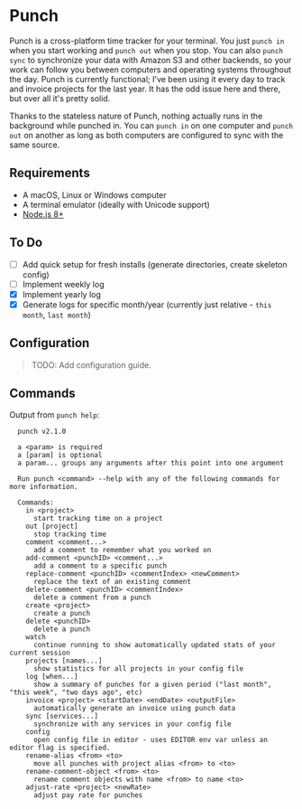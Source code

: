 # Punch

Punch is a cross-platform time tracker for your terminal. You just `punch in` when you start working and `punch out` when you stop. You can also `punch sync` to synchronize your data with Amazon S3 and other backends, so your work can follow you between computers and operating systems throughout the day. Punch is currently functional; I've been using it every day to track and invoice projects for the last year. It has the odd issue here and there, but over all it's pretty solid.

Thanks to the stateless nature of Punch, nothing actually runs in the background while punched in. You can `punch in` on one computer and `punch out` on another as long as both computers are configured to sync with the same source.

## Requirements

- A macOS, Linux or Windows computer
- A terminal emulator (ideally with Unicode support)
- [Node.js 8+](https://nodejs.org/en/)

## To Do

- [ ] Add quick setup for fresh installs (generate directories, create skeleton config)
- [ ] Implement weekly log
- [X] Implement yearly log
- [X] Generate logs for specific month/year (currently just relative - `this month`, `last month`)

## Configuration

> TODO: Add configuration guide.

## Commands

Output from `punch help`:

```
  punch v2.1.0

  a <param> is required
  a [param] is optional
  a param... groups any arguments after this point into one argument

  Run punch <command> --help with any of the following commands for more information.

  Commands:
    in <project>
      start tracking time on a project
    out [project]
      stop tracking time
    comment <comment...>
      add a comment to remember what you worked on
    add-comment <punchID> <comment...>
      add a comment to a specific punch
    replace-comment <punchID> <commentIndex> <newComment>
      replace the text of an existing comment
    delete-comment <punchID> <commentIndex>
      delete a comment from a punch
    create <project>
      create a punch
    delete <punchID>
      delete a punch
    watch
      continue running to show automatically updated stats of your current session
    projects [names...]
      show statistics for all projects in your config file
    log [when...]
      show a summary of punches for a given period ("last month", "this week", "two days ago", etc)
    invoice <project> <startDate> <endDate> <outputFile>
      automatically generate an invoice using punch data
    sync [services...]
      synchronize with any services in your config file
    config
      open config file in editor - uses EDITOR env var unless an editor flag is specified.
    rename-alias <from> <to>
      move all punches with project alias <from> to <to>
    rename-comment-object <from> <to>
      rename comment objects with name <from> to name <to>
    adjust-rate <project> <newRate>
      adjust pay rate for punches
```